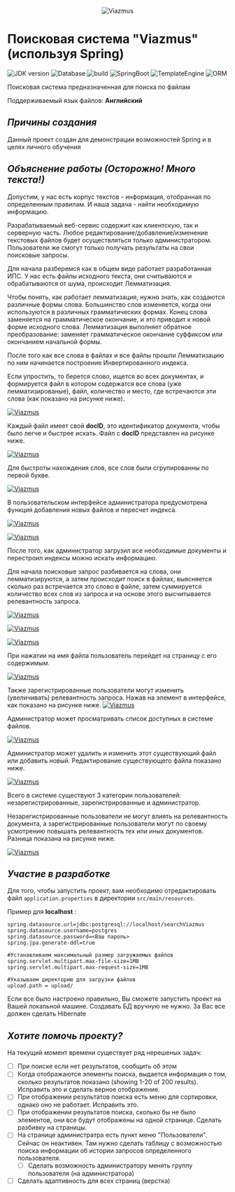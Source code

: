 <p align="center">
  <img src="https://thumb.cloud.mail.ru/weblink/thumb/xw1/DShr/KpPbg5wEU/logo.png" alt="Viazmus"/>
</p>

# Поисковая система "Viazmus" (используя Spring)
![JDK version](https://img.shields.io/static/v1?label=JDK&message=1.8%2B&color=<COLOR>)
![Database](https://img.shields.io/static/v1?label=Database&message=PostgreSQL&color=<COLOR>)
![build](https://img.shields.io/static/v1?label=build&message=Maven&color=<COLOR>)
![SpringBoot](https://img.shields.io/static/v1?label=SpringBoot&message=2.3.2&color=<COLOR>)
![TemplateEngine](https://img.shields.io/static/v1?label=TemplateEngine&message=Thymeleaf&color=<COLOR>)
![ORM](https://img.shields.io/static/v1?label=ORM&message=Hibernate&color=<COLOR>)



Поисковая система предназначенная для поиска по файлам

Поддерживаемый язык файлов: **Английский**
 
## _Причины создания_

 Данный проект создан для демонстрации возможностей Spring и в целях личного обучения 
 
## _Объяснение работы (Осторожно! Много текста!)_

Допустим, у нас есть корпус текстов - информация, отобранная по определенным правилам. И наша задача - найти необходимую информацию.

Разрабатываемый веб-сервис содержит как клиентскую, так и серверную часть. Любое редактирование/добавление/изменение текстовых файлов будет осуществляться только администратором. Пользователи же смогут только получать результаты на свои поисковые запросы.

Для начала разберемся как в общем виде работает разработанная ИПС. У нас есть файлы исходного текста, они считываются и обрабатываются от шума, происходит Лемматизация.

Чтобы понять, как работает лемматизация, нужно знать, как создаются различные формы слова. Большинство слов изменяется, когда они используются в различных грамматических формах. Конец слова заменяется на грамматическое окончание, и это приводит к новой форме исходного слова. Лемматизация выполняет обратное преобразование: заменяет грамматическое окончание суффиксом или окончанием начальной формы.

После того как все слова в файлах и все файлы прошли Лемматизацию по ним начинается построение Инвертированного индекса.

Если упростить, то берется слово, ищется во всех документах, и формируется файл в котором содержатся все слова (уже лемматизированые), файл, количество и место, где встречаются эти слова (как показано на рисунке ниже).

[![Viazmus](https://thumb.cloud.mail.ru/weblink/thumb/xw1/DShr/KpPbg5wEU/1.jpg)]()

Каждый файл имеет свой **docID**, это идентификатор документа, чтобы было легче и быстрее искать. Файл с **docID** представлен на рисунке ниже.

[![Viazmus](https://thumb.cloud.mail.ru/weblink/thumb/xw1/DShr/KpPbg5wEU/2.jpg)]()

Для быстроты нахождения слов, все слов были сгрупированны по первой букве.

[![Viazmus](https://thumb.cloud.mail.ru/weblink/thumb/xw1/DShr/KpPbg5wEU/3.jpg)]()

В пользовательском интерфейсе администратора предусмотрена функция добавления новых файлов и пересчет индекса.

[![Viazmus](https://thumb.cloud.mail.ru/weblink/thumb/xw1/DShr/KpPbg5wEU/4.jpg)]()

[![Viazmus](https://thumb.cloud.mail.ru/weblink/thumb/xw1/DShr/KpPbg5wEU/5.jpg)]()

После того, как администратор загрузил все необходимые документы и перестроил индексы можно искать информацию.

Для начала поисковые запрос разбивается на слова, они лемматизируются, а затем происходит поиск в файлах, выясняется сколько раз встречается это слово в файле, затем суммируется количество всех слов из запроса и на основе этого высчитывается релевантность запроса.

[![Viazmus](https://thumb.cloud.mail.ru/weblink/thumb/xw1/DShr/KpPbg5wEU/6.jpg)]()

[![Viazmus](https://thumb.cloud.mail.ru/weblink/thumb/xw1/DShr/KpPbg5wEU/7.jpg)]()

[![Viazmus](https://thumb.cloud.mail.ru/weblink/thumb/xw1/DShr/KpPbg5wEU/8.jpg)]()

При нажатии на имя файла пользователь перейдет на страницу с его содержимым.

[![Viazmus](https://thumb.cloud.mail.ru/weblink/thumb/xw1/DShr/KpPbg5wEU/9.jpg)]()

Также зарегистрированные пользователи могут изменить (увеличивать) релевантность запроса. Нажав на элемент в интерфейсе, как показано на рисунке ниже.
[![Viazmus](https://thumb.cloud.mail.ru/weblink/thumb/xw1/DShr/KpPbg5wEU/10.jpg)]()

Администратор может просматривать список доступных в системе файлов.

[![Viazmus](https://thumb.cloud.mail.ru/weblink/thumb/xw1/DShr/KpPbg5wEU/11.jpg)]()

Администратор может удалить и изменить этот существующий файл или добавить новый. Редактирование существующего файла показано ниже.

[![Viazmus](https://thumb.cloud.mail.ru/weblink/thumb/xw1/DShr/KpPbg5wEU/12.jpg)]()

Всего в системе существуют 3 категории пользователей: незарегистрированные, зарегистрированные и администратор.

Незарегистрированные пользователи не могут влиять на релевантность документа, а зарегистрированные пользователи могут по своему усмотрению повышать релевантность тех или иных документов. Разница показана на рисунке ниже.

[![Viazmus](https://thumb.cloud.mail.ru/weblink/thumb/xw1/DShr/KpPbg5wEU/13.jpg)]()

## _Участие в разработке_

Для того, чтобы запустить проект, вам необходимо отредактировать файл `application.properties` в директории `src/main/resources`.

Пример для **localhost** :

```
spring.datasource.url=jdbc:postgresql://localhost/searchViazmus
spring.datasource.username=postgres
spring.datasource.password=<Ваш пароль>
spring.jpa.generate-ddl=true

#Устанавливаем максимальный размер загружаемых файлов
spring.servlet.multipart.max-file-size=1MB
spring.servlet.multipart.max-request-size=1MB

#Указываем директорию для загрузки файлов
upload.path = upload/
```

Если все было настроено правильно, Вы сможете запустить проект на Вашей локальной машине. Создавать БД вручную не нужно. За Вас все должен сделать Hibernate

## _Хотите помочь проекту?_

На текущий момент времени существует ряд нерешеных задач:

- [ ] При поиске если нет результатов, сообщить об этом
- [ ] Когда отображаются элементы поиска, выдается информация о том, сколько результатов показано (showing 1-20 of 200 results). Исправить это и сделать верное отображение.
- [ ] При отображении результатов поиска есть меню для сортировки, однако оно не работает. Исправить это.
- [ ] При отображении результатов поиска, сколько бы не было элементов, они все будут отображены на одной странице. Сделать разбивку на страницы.
- [ ] На странице администратра есть пункт меню "Пользователи". Сейчас он неактивен. Там нужно сделать таблицу с возможностью поиска информации об истории запросов определенного пользователя.
    - [ ] Сделать возможность администратору менять группу пользователя (на администратора)
- [ ] Сделать адаптивность для всех страниц (верстка)
